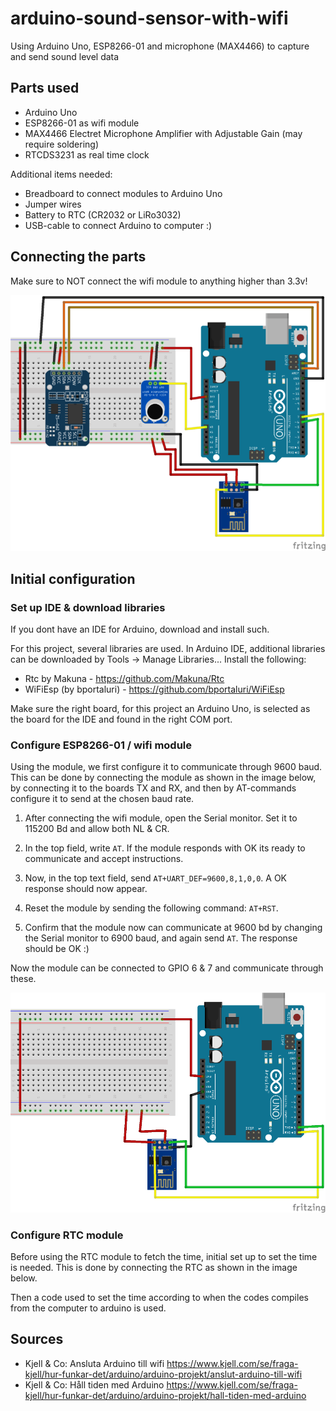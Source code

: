 # arduino-sound-sensor-with-wifi
Using Arduino Uno, ESP8266-01 and microphone (MAX4466) to capture and send sound level data

## Parts used
* Arduino Uno
* ESP8266-01 as wifi module
* MAX4466 Electret Microphone Amplifier with Adjustable Gain (may require soldering)
* RTCDS3231 as real time clock

Additional items needed:
* Breadboard to connect modules to Arduino Uno
* Jumper wires 
* Battery to RTC (CR2032 or LiRo3032)
* USB-cable to connect Arduino to computer :)

## Connecting the parts 
Make sure to NOT connect the wifi module to anything higher than 3.3v!

![](https://github.com/knappologi/arduino-sound-sensor-with-wifi/blob/master/fritzsketchwifiunortcmax4466_smaller.png)



## Initial configuration

### Set up IDE & download libraries
If you dont have an IDE for Arduino, download and install such. 

For this project, several libraries are used. In Arduino IDE, additional libraries can be downloaded by Tools -> Manage Libraries...
Install the following:
* Rtc by Makuna - https://github.com/Makuna/Rtc
* WiFiEsp (by bportaluri) - https://github.com/bportaluri/WiFiEsp

Make sure the right board, for this project an Arduino Uno, is selected as the board for the IDE and found in the right COM port. 


### Configure ESP8266-01 / wifi module
Using the module, we first configure it to communicate through 9600 baud.
This can be done by connecting the module as shown in the image below, by connecting it to the boards TX and RX, and then by AT-commands configure it to send at the chosen baud rate.

1. After connecting the wifi module, open the Serial monitor. Set it to 115200 Bd and allow both NL & CR.

1. In the top field, write `AT`. If the module responds with OK its ready to communicate and accept instructions.

1. Now, in the top text field, send `AT+UART_DEF=9600,8,1,0,0`. A OK response should now appear. 

1. Reset the module by sending the following command: `AT+RST`.

1. Confirm that the module now can communicate at 9600 bd by changing the Serial monitor to 6900 baud, and again send `AT`. The response should be OK :)

Now the module can be connected to GPIO 6 & 7 and communicate through these. 

![](https://github.com/knappologi/arduino-sound-sensor-with-wifi/blob/master/fritzsketch-setup-esp8266-01_smaller.png)



### Configure RTC module
Before using the RTC module to fetch the time, initial set up to set the time is needed.
This is done by connecting the RTC as shown in the image below.


Then a code used to set the time according to when the codes compiles from the computer to arduino is used. 



## Sources
* Kjell & Co: Ansluta Arduino till wifi https://www.kjell.com/se/fraga-kjell/hur-funkar-det/arduino/arduino-projekt/anslut-arduino-till-wifi
* Kjell & Co: Håll tiden med Arduino https://www.kjell.com/se/fraga-kjell/hur-funkar-det/arduino/arduino-projekt/hall-tiden-med-arduino
